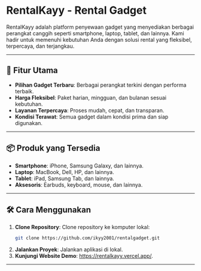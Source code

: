 # RentalKayy - Rental Gadget 

RentalKayy adalah platform penyewaan gadget yang menyediakan berbagai perangkat canggih seperti smartphone, laptop, tablet, dan lainnya. Kami hadir untuk memenuhi kebutuhan Anda dengan solusi rental yang fleksibel, terpercaya, dan terjangkau.

---

## 🚀 Fitur Utama

- **Pilihan Gadget Terbaru**: Berbagai perangkat terkini dengan performa terbaik.
- **Harga Fleksibel**: Paket harian, mingguan, dan bulanan sesuai kebutuhan.
- **Layanan Terpercaya**: Proses mudah, cepat, dan transparan.
- **Kondisi Terawat**: Semua gadget dalam kondisi prima dan siap digunakan.

---

## 📦 Produk yang Tersedia

- **Smartphone**: iPhone, Samsung Galaxy, dan lainnya.
- **Laptop**: MacBook, Dell, HP, dan lainnya.
- **Tablet**: iPad, Samsung Tab, dan lainnya.
- **Aksesoris**: Earbuds, keyboard, mouse, dan lainnya.

---

## 🛠️ Cara Menggunakan
1. **Clone Repository**: Clone repository ke komputer lokal:
   ```bash
   git clone https://github.com/ikyy2001/rentalgadget.git
   ```
2. **Jalankan Proyek**: Jalankan aplikasi di lokal.
3. **Kunjungi Website Demo**: https://rentalkayy.vercel.app/.

---

